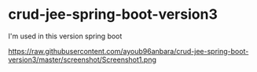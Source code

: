 # crud-jee-spring-boot-version3
I'm used in this version spring boot 

https://raw.githubusercontent.com/ayoub96anbara/crud-jee-spring-boot-version3/master/screenshot/Screenshot1.png
